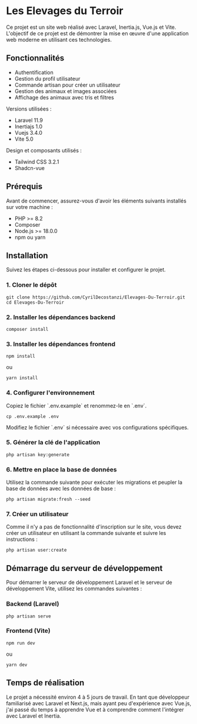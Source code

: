 # Les Elevages du Terroir

Ce projet est un site web réalisé avec Laravel, Inertia.js, Vue.js et Vite. L'objectif de ce projet est de démontrer la mise en œuvre d'une application web moderne en utilisant ces technologies.

## Fonctionnalités

-   Authentification
-   Gestion du profil utilisateur
-   Commande artisan pour créer un utilisateur
-   Gestion des animaux et images associées
-   Affichage des animaux avec tris et filtres

Versions utilisées :

-   Laravel 11.9
-   Inertiajs 1.0
-   Vuejs 3.4.0
-   Vite 5.0

Design et composants utilisés :

-   Tailwind CSS 3.2.1
-   Shadcn-vue

## Prérequis

Avant de commencer, assurez-vous d'avoir les éléments suivants installés sur votre machine :

-   PHP >= 8.2
-   Composer
-   Node.js >= 18.0.0
-   npm ou yarn

## Installation

Suivez les étapes ci-dessous pour installer et configurer le projet.

### 1. Cloner le dépôt

`git clone https://github.com/CyrilDecostanzi/Elevages-Du-Terroir.git`
`cd Elevages-Du-Terroir`

### 2. Installer les dépendances backend

`composer install`

### 3. Installer les dépendances frontend

`npm install`

ou

`yarn install`

### 4. Configurer l'environnement

Copiez le fichier \`.env.example\` et renommez-le en \`.env\`.

`cp .env.example .env`

Modifiez le fichier \`.env\` si nécessaire avec vos configurations spécifiques.

### 5. Générer la clé de l'application

`php artisan key:generate`

### 6. Mettre en place la base de données

Utilisez la commande suivante pour exécuter les migrations et peupler la base de données avec les données de base :

`php artisan migrate:fresh --seed`

### 7. Créer un utilisateur

Comme il n'y a pas de fonctionnalité d'inscription sur le site, vous devez créer un utilisateur en utilisant la commande suivante et suivre les instructions :

`php artisan user:create`

## Démarrage du serveur de développement

Pour démarrer le serveur de développement Laravel et le serveur de développement Vite, utilisez les commandes suivantes :

### Backend (Laravel)

`php artisan serve`

### Frontend (Vite)

`npm run dev`

ou

`yarn dev`

## Temps de réalisation

Le projet a nécessité environ 4 à 5 jours de travail. En tant que développeur familiarisé avec Laravel et Next.js, mais ayant peu d'expérience avec Vue.js, j'ai passé du temps à apprendre Vue et à comprendre comment l'intégrer avec Laravel et Inertia.
